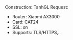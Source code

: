 Construction: TanhGL
Request:
- Router: Xiaomi AX3000
- Card: CAT24
- SSL: on
- Supports: TLS/HTTPS,..
